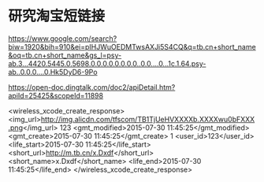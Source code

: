 # 研究淘宝短链接


https://www.google.com/search?biw=1920&bih=910&ei=pIHJWuOEDMTwsAXJi5S4CQ&q=tb.cn+short_name&oq=tb.cn+short_name&gs_l=psy-ab.3...4420.5445.0.5698.0.0.0.0.0.0.0.0..0.0....0...1c.1.64.psy-ab..0.0.0....0.Hk5DyD6-9Po

https://open-doc.dingtalk.com/doc2/apiDetail.htm?apiId=25425&scopeId=11898


<wireless_xcode_create_response>
    <xcode>
        <img_url>http://img.alicdn.com/tfscom/TB1TjUeHVXXXXb.XXXXwu0bFXXX.png</img_url>
        <id>123</id>
        <gmt_modified>2015-07-30 11:45:25</gmt_modified>
        <gmt_create>2015-07-30 11:45:25</gmt_create>
        <status>1</status>
        <user_id>123</user_id>
        <life_start>2015-07-30 11:45:25</life_start>
        <short_url>http://m.tb.cn/x.Dxdf</short_url>
        <short_name>x.Dxdf</short_name>
        <life_end>2015-07-30 11:45:25</life_end>
    </xcode>
</wireless_xcode_create_response>
